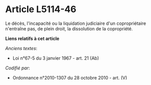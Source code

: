 # Article L5114-46

Le décès, l'incapacité ou la liquidation judiciaire d'un copropriétaire n'entraîne pas, de plein droit, la dissolution de la
copropriété.

**Liens relatifs à cet article**

_Anciens textes_:

  - Loi n°67-5 du 3 janvier 1967 - art. 21 (Ab)

_Codifié par_:

  - Ordonnance n°2010-1307 du 28 octobre 2010 - art. (V)
